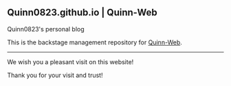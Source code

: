 ## Quinn0823.github.io | Quinn-Web
Quinn0823's personal blog

This is the backstage management repository for [Quinn-Web](https://Quinn0823.github.io).
<hr>
We wish you a pleasant visit on this website!

Thank you for your visit and trust!
